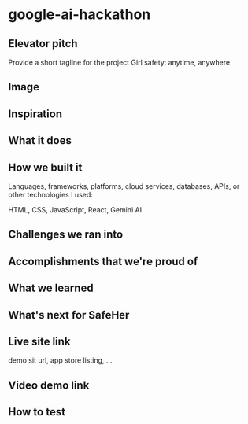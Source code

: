 # google-ai-hackathon

## Elevator pitch

Provide a short tagline for the project
Girl safety: anytime, anywhere

## Image

## Inspiration

## What it does

## How we built it
Languages, frameworks, platforms, cloud services, databases, APIs, or other technologies I used:

HTML, CSS, JavaScript, React, Gemini AI

## Challenges we ran into

## Accomplishments that we're proud of

## What we learned

## What's next for SafeHer

## Live site link

demo sit url, app store listing, ...

## Video demo link

## How to test
